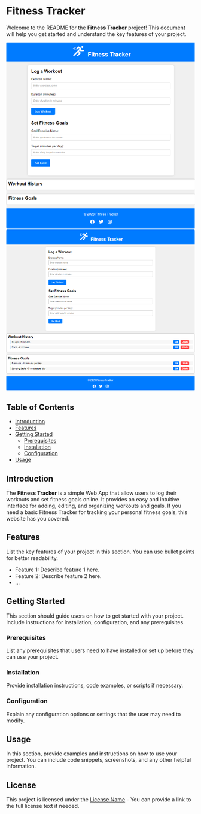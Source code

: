 # Fitness Tracker

Welcome to the README for the **Fitness Tracker** project! This document will help you get started and understand the key features of your project.

![Fitness Tracker](./assets/Full_without_data.png)
![Fitness Tracker](./assets/Full_with_data.png)

## Table of Contents
- [Introduction](#introduction)
- [Features](#features)
- [Getting Started](#getting-started)
  - [Prerequisites](#prerequisites)
  - [Installation](#installation)
  - [Configuration](#configuration)
- [Usage](#usage)

## Introduction

The **Fitness Tracker** is a simple Web App that allow users to log their workouts and set fitness goals online. It provides an easy and intuitive interface for adding, editing, and organizing workouts and goals. If you need a basic Fitness Tracker for tracking your personal fitness goals, this website has you covered.

## Features

List the key features of your project in this section. You can use bullet points for better readability.

- Feature 1: Describe feature 1 here.
- Feature 2: Describe feature 2 here.
- ...

## Getting Started

This section should guide users on how to get started with your project. Include instructions for installation, configuration, and any prerequisites.

### Prerequisites

List any prerequisites that users need to have installed or set up before they can use your project.

### Installation

Provide installation instructions, code examples, or scripts if necessary.

### Configuration

Explain any configuration options or settings that the user may need to modify.

## Usage

In this section, provide examples and instructions on how to use your project. You can include code snippets, screenshots, and any other helpful information.

## License

This project is licensed under the [License Name](LICENSE.md) - You can provide a link to the full license text if needed.
